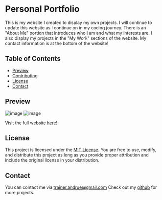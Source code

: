 # Personal Portfolio

This is my website I created to display my own projects. I will continue to update this website as I continue on in my coding journey. There is an "About Me" portion that introduces who I am and what my interests are. I also display my projects in the "My Work" sections of the website. My contact information is at the bottom of the website!

## Table of Contents

- [Preview](#preview)
- [Contributing](#contributing)
- [License](#license)
- [Contact](#contact)
  
## Preview
 ![image](https://github.com/AndrueGage/personal-portfolio/assets/147120878/c8f5f051-d117-4b5e-af1e-872a415303b0)
![image](https://github.com/AndrueGage/personal-portfolio/assets/147120878/021c8b88-7905-47ac-8063-cc1ee86b1bb8)

Visit the full website [here!](https://andruegage.github.io/personal-portfolio/)

## License

This project is licensed under the [MIT License](https://choosealicense.com/licenses/mit/). You are free to use, modify, and distribute this project as long as you provide proper attribution and include the original license in your distribution.

## Contact

You can contact me via [trainer.andrue@gmail.com](mailto:trainer.andrue@gmail.com)
Check out my [github](https://github.com/AndrueGage) for more projects. 
